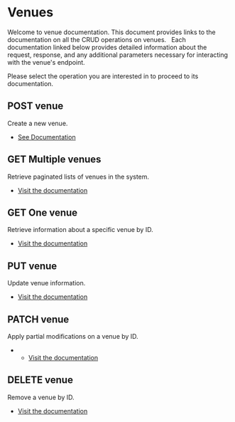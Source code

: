 # Venues 
Welcome to venue documentation. This document provides links to the documentation on all the CRUD operations on venues.
 
Each documentation linked below provides detailed information about the request, response, and any additional parameters necessary for interacting with the venue's endpoint.

Please select the operation you are interested in to proceed to its documentation.

## POST venue
Create a new venue.
- [See Documentation](./docs/post.md)

## GET Multiple venues
Retrieve paginated lists of venues in the system.
- [Visit the documentation](./docs/get.md)

## GET One venue
Retrieve information about a specific venue by ID.
- [Visit the documentation](./docs/[id]/get.md)

## PUT venue
Update venue information.
- [Visit the documentation](./docs/[id]/put.md)

## PATCH venue
Apply partial modifications on a venue by ID.
- - [Visit the documentation](./docs/[id]/patch.md)

## DELETE venue
Remove a venue by ID.
- [Visit the documentation](./docs/[id]/delete.md)